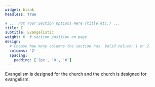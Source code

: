 ```yaml
---
widget: blank
headless: true

# ... Put Your Section Options Here (title etc.) ...
title: E
subtitle: Evangelistic
weight: 6  # section position on page
design:
  # Choose how many columns the section has. Valid values: 1 or 2.
  columns: '2'
  spacing:
    padding: ['2px', '0', '0']
---
```

Evangelism is designed for the church and the church is designed for evangelism.
